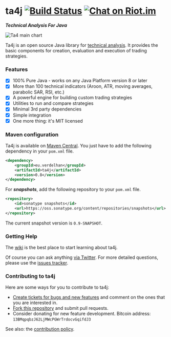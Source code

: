 # ta4j [![Build Status](https://img.shields.io/travis/mdeverdelhan/ta4j.svg)](https://travis-ci.org/mdeverdelhan/ta4j) [![Chat on Riot.im](https://img.shields.io/badge/chat-riot.im-green.svg)](https://riot.im/app/#/room/#ta4j:matrix.org)

***Technical Analysis For Java***

![Ta4 main chart](https://raw.githubusercontent.com/wiki/mdeverdelhan/ta4j/img/ta4j_main_chart.png)

Ta4j is an open source Java library for [technical analysis](http://en.wikipedia.org/wiki/Technical_analysis). It provides the basic components for creation, evaluation and execution of trading strategies.

### Features

 * [x] 100% Pure Java - works on any Java Platform version 8 or later
 * [x] More than 100 technical indicators (Aroon, ATR, moving averages, parabolic SAR, RSI, etc.)
 * [x] A powerful engine for building custom trading strategies
 * [x] Utilities to run and compare strategies
 * [x] Minimal 3rd party dependencies
 * [x] Simple integration
 * [x] One more thing: it's MIT licensed

### Maven configuration

Ta4j is available on [Maven Central](http://search.maven.org/#search|ga|1|a%3A%22ta4j%22). You just have to add the following dependency in your `pom.xml` file.

```xml
<dependency>
    <groupId>eu.verdelhan</groupId>
    <artifactId>ta4j</artifactId>
    <version>0.8</version>
</dependency>
```

For ***snapshots***, add the following repository to your `pom.xml` file.
```xml
<repository>
    <id>sonatype snapshots</id>
    <url>https://oss.sonatype.org/content/repositories/snapshots</url>
</repository>
```
The current snapshot version is `0.9-SNAPSHOT`.


### Getting Help

The [wiki](https://github.com/mdeverdelhan/ta4j/wiki) is the best place to start learning about ta4j.

Of course you can ask anything [via Twitter](http://twitter.com/MarcdeVerdelhan). For more detailed questions, please use the [issues tracker](http://github.com/mdeverdelhan/ta4j/issues).

### Contributing to ta4j

Here are some ways for you to contribute to ta4j:

  * [Create tickets for bugs and new features](http://github.com/mdeverdelhan/ta4j/issues) and comment on the ones that you are interested in.
  * [Fork this repository](http://help.github.com/forking/) and submit pull requests.
  * Consider donating for new feature development. Bitcoin address: `13BMqpqbzJ62LjMWcPGWrTrdocvGqifdJ3`

See also: the [contribution policy](.github/CONTRIBUTING.md).
